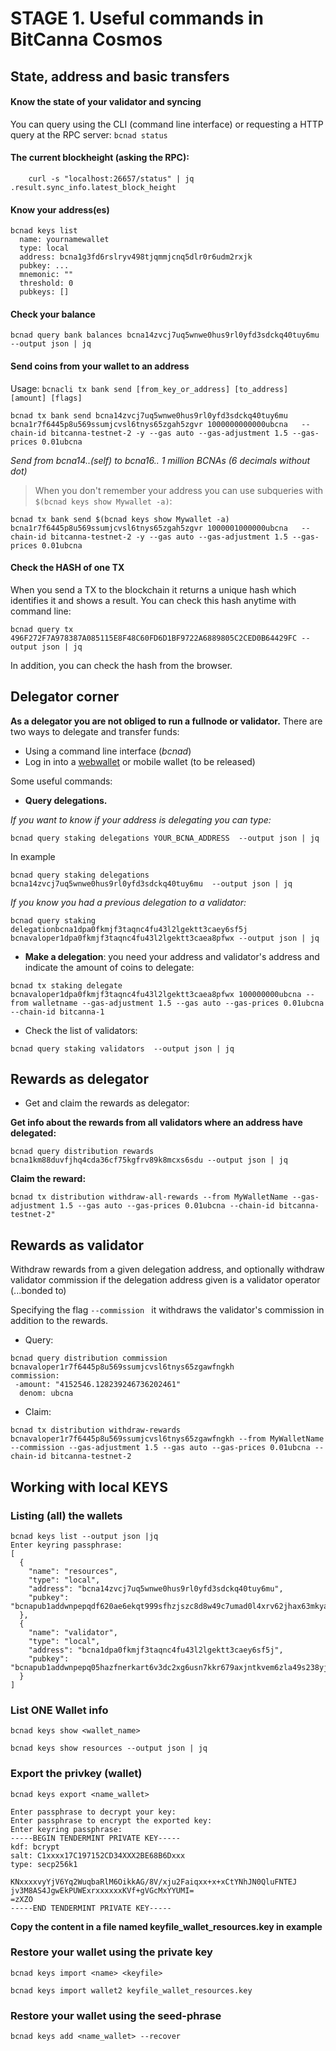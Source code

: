 # STAGE 1. Useful commands in BitCanna Cosmos

## State, address and basic transfers
#### Know the state of your validator and syncing
You can query using the CLI (command line interface) or requesting a HTTP query at the RPC server:
    ```
    bcnad status
    ```

#### The current blockheight (asking the RPC):
```
    curl -s "localhost:26657/status" | jq .result.sync_info.latest_block_height
``` 
#### Know your address(es)
```
bcnad keys list
  name: yournamewallet
  type: local
  address: bcna1g3fd6rslryv498tjqmmjcnq5dlr0r6udm2rxjk
  pubkey: ...
  mnemonic: ""
  threshold: 0
  pubkeys: []
  ```
#### Check your balance
```
bcnad query bank balances bcna14zvcj7uq5wnwe0hus9rl0yfd3sdckq40tuy6mu --output json | jq
```

#### Send coins from your wallet to an address
Usage:
`bcnacli tx bank send [from_key_or_address] [to_address] [amount] [flags]`
```
bcnad tx bank send bcna14zvcj7uq5wnwe0hus9rl0yfd3sdckq40tuy6mu bcna1r7f6445p8u569ssumjcvsl6tnys65zgah5zgvr 1000000000000ubcna   --chain-id bitcanna-testnet-2 -y --gas auto --gas-adjustment 1.5 --gas-prices 0.01ubcna
```
*Send from bcna14..(self) to bcna16.. 1 million BCNAs (6 decimals without dot)*

> When you don't remember your address you can use subqueries with `$(bcnad keys show Mywallet -a)`:
```
bcnad tx bank send $(bcnad keys show Mywallet -a) bcna1r7f6445p8u569ssumjcvsl6tnys65zgah5zgvr 1000001000000ubcna   --chain-id bitcanna-testnet-2 -y --gas auto --gas-adjustment 1.5 --gas-prices 0.01ubcna
```

#### Check the HASH of one TX

When you send a TX to the blockchain it returns a unique hash which identifies it and shows a result. You can check this hash anytime with command line:
```
bcnad query tx 496F272F7A978387A085115E8F48C60FD6D1BF9722A6889805C2CED0B64429FC --output json | jq
```
In addition, you can check the hash from the browser.

## Delegator corner
**As a delegator you are not obliged to run a fullnode or validator.**
There are two ways to delegate and transfer funds:
* Using a command line interface (*bcnad*)
* Log in into a [webwallet](https://testnet-wallet.bitcanna.io/) or mobile wallet (to be released)

Some useful commands:

* **Query delegations.**

*If you want to know if your address is delegating you can type:*

`bcnad query staking delegations YOUR_BCNA_ADDRESS  --output json | jq`

In example

```bcnad query staking delegations bcna14zvcj7uq5wnwe0hus9rl0yfd3sdckq40tuy6mu  --output json | jq```

*If you know you had a previous delegation to a validator:*

```
bcnad query staking delegationbcna1dpa0fkmjf3taqnc4fu43l2lgektt3caey6sf5j bcnavaloper1dpa0fkmjf3taqnc4fu43l2lgektt3caea8pfwx --output json | jq
```

* **Make a delegation**: you need your address and validator's address and indicate the amount of coins to delegate:

```
bcnad tx staking delegate  bcnavaloper1dpa0fkmjf3taqnc4fu43l2lgektt3caea8pfwx 100000000ubcna --from walletname --gas-adjustment 1.5 --gas auto --gas-prices 0.01ubcna --chain-id bitcanna-1
```

* Check the list of validators: 

`bcnad query staking validators  --output json | jq`

## Rewards as delegator

* Get and claim the rewards as delegator:

**Get info about the rewards from all validators where an address have delegated:**

```
bcnad query distribution rewards bcna1km88duvfjhq4cda36cf75kgfrv89k8mcxs6sdu --output json | jq
```

**Claim the reward:**

```
bcnad tx distribution withdraw-all-rewards --from MyWalletName --gas-adjustment 1.5 --gas auto --gas-prices 0.01ubcna --chain-id bitcanna-testnet-2"
```
## Rewards as validator
Withdraw rewards from a given delegation address,
and optionally withdraw validator commission if the delegation address given is a validator operator (...bonded to)

Specifying the flag `--commission ` it withdraws the validator's commission in addition to the rewards.

* Query: 
```
bcnad query distribution commission bcnavaloper1r7f6445p8u569ssumjcvsl6tnys65zgawfngkh 
commission:
 -amount: "4152546.128239246736202461"
  denom: ubcna
```

* Claim:
```
bcnad tx distribution withdraw-rewards bcnavaloper1r7f6445p8u569ssumjcvsl6tnys65zgawfngkh --from MyWalletName --commission --gas-adjustment 1.5 --gas auto --gas-prices 0.01ubcna --chain-id bitcanna-testnet-2
```

## Working with local KEYS
### Listing (all) the wallets

``` 
bcnad keys list --output json |jq
Enter keyring passphrase:
[
  {
    "name": "resources",
    "type": "local",
    "address": "bcna14zvcj7uq5wnwe0hus9rl0yfd3sdckq40tuy6mu",
    "pubkey": "bcnapub1addwnpepqdf620ae6ekqt999sfhzjszc8d8w49c7umad0l4xrv62jhax63mkyazd8z5"
  },
  {
    "name": "validator",
    "type": "local",
    "address": "bcna1dpa0fkmjf3taqnc4fu43l2lgektt3caey6sf5j",
    "pubkey": "bcnapub1addwnpepq05hazfnerkart6v3dc2xg6usn7kkr679axjntkvem6zla49s238yj765ku"
  }
]
```
### List ONE Wallet info
`bcnad keys show <wallet_name>`

`bcnad keys show resources --output json | jq`

### Export the  privkey (wallet) 
`bcnad keys export <name_wallet>`

```bcnad keys export resources
Enter passphrase to decrypt your key:
Enter passphrase to encrypt the exported key:
Enter keyring passphrase:
-----BEGIN TENDERMINT PRIVATE KEY-----
kdf: bcrypt
salt: C1xxxx17C197152CD34XXX2BE68B6Dxxx
type: secp256k1

KNxxxxvyYjV6Yq2WuqbaRlM6OikkAG/8V/xju2Faiqxx+x+xCtYNhJN0QluFNTEJ
jv3M8AS4JgwEkPUWExrxxxxxxKVf+gVGcMxYYUMI=
=zXZO
-----END TENDERMINT PRIVATE KEY-----
```
 **Copy the content in a file named __keyfile_wallet_resources.key__ in example**

### Restore your wallet using the private key
`bcnad keys import <name> <keyfile>`

```
bcnad keys import wallet2 keyfile_wallet_resources.key
```

### Restore your wallet using the seed-phrase
```bcnad keys add <name_wallet> --recover ```
